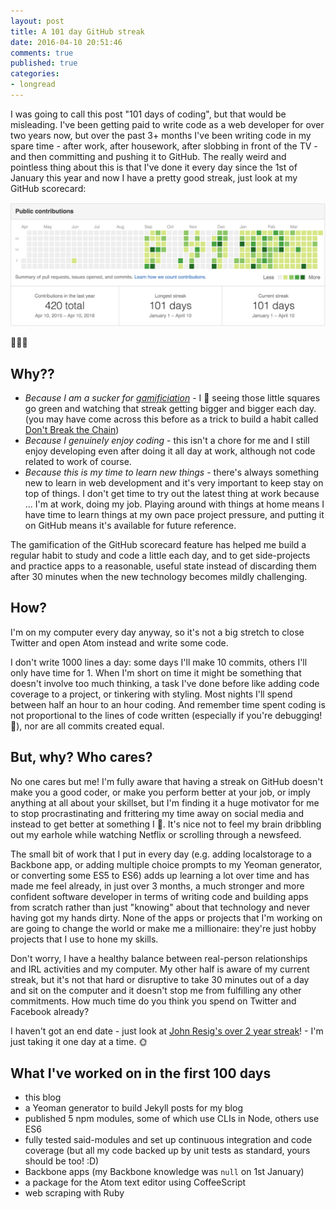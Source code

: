 ```yaml
---
layout: post
title: A 101 day GitHub streak
date: 2016-04-10 20:51:46
comments: true
published: true
categories:
- longread
---
```


I was going to call this post "101 days of coding", but that would be misleading. I've been getting paid to write code as a web developer for over two years now, but over the past 3+ months I've been writing code in my spare time - after work, after housework, after slobbing in front of the TV - and then committing and pushing it to GitHub. The really weird and pointless thing about this is that I've done it every day since the 1st of January this year and now I have a pretty good streak, just look at my GitHub scorecard:

![A 101 day streak on GitHub](/assets/101-streak.png "A 101 day streak on GitHub")

:clap::clap::clap:

## Why??

* _Because I am a sucker for [gamificiation](https://en.wikipedia.org/wiki/Gamification)_ - I :yellow_heart: seeing those little squares go green and watching that streak getting bigger and bigger each day. (you may have come across this before as a trick to build a habit called [Don't Break the Chain](http://lifehacker.com/281626/jerry-seinfelds-productivity-secret))
* _Because I genuinely enjoy coding_ - this isn't a chore for me and I still enjoy developing even after doing it all day at work, although not code related to work of course.
* _Because this is my time to learn new things_ - there's always something new to learn in web development and it's very important to keep stay on top of things. I don't get time to try out the latest thing at work because ... I'm at work, doing my job. Playing around with things at home means I have time to learn things at my own pace project pressure, and putting it on GitHub means it's available for future reference.

The gamification of the GitHub scorecard feature has helped me build a regular habit to study and code a little each day, and to get side-projects and practice apps to a reasonable, useful state instead of discarding them after 30 minutes when the new technology becomes mildly challenging.

## How?

I'm on my computer every day anyway, so it's not a big stretch to close Twitter and open Atom instead and write some code.

I don't write 1000 lines a day: some days I'll make 10 commits, others I'll only have time for 1. When I'm short on time it might be something that doesn't involve too much thinking, a task I've done before like adding code coverage to a project, or tinkering with styling. Most nights I'll spend between half an hour to an hour coding. And remember time spent coding is not proportional to the lines of code written (especially if you're debugging! :bug:), nor are all commits created equal.

## But, why? Who cares?

No one cares but me! I'm fully aware that having a streak on GitHub doesn't make you a good coder, or make you perform better at your job, or imply anything at all about your skillset, but I'm finding it a huge motivator for me to stop procrastinating and frittering my time away on social media and instead to get better at something I :purple_heart:. It's nice not to feel my brain dribbling out my earhole while watching Netflix or scrolling through a newsfeed.

The small bit of work that I put in every day (e.g. adding localstorage to a Backbone app, or adding multiple choice prompts to my Yeoman generator, or converting some ES5 to ES6) adds up learning a lot over time and has made me feel already, in just over 3 months, a much stronger and more confident software developer in terms of writing code and building apps from scratch rather than just "knowing" about that technology and never having got my hands dirty. None of the apps or projects that I'm working on are going to change the world or make me a millionaire: they're just hobby projects that I use to hone my skills.

Don't worry, I have a healthy balance between real-person relationships and IRL activities and my computer. My other half is aware of my current streak, but it's not that hard or disruptive to take 30 minutes out of a day and sit on the computer and it doesn't stop me from fulfilling any other commitments. How much time do you think you spend on Twitter and Facebook already?

I haven't got an end date - just look at [John Resig's over 2 year streak](https://github.com/jeresig)! - I'm just taking it one day at a time. :sun_with_face:

## What I've worked on in the first 100 days

* this blog
* a Yeoman generator to build Jekyll posts for my blog
* published 5 npm modules, some of which use CLIs in Node, others use ES6
* fully tested said-modules and set up continuous integration and code coverage (but all my code backed up by unit tests as standard, yours should be too! :D)
* Backbone apps (my Backbone knowledge was `null` on 1st January)
* a package for the Atom text editor using CoffeeScript
* web scraping with Ruby
